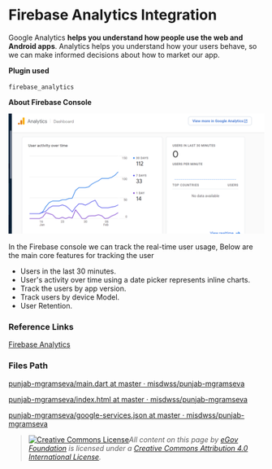 # Firebase Analytics Integration

Google Analytics **helps you understand how people use the web and Android apps**. Analytics helps you understand how your users behave, so we can make informed decisions about how to market our app.

**Plugin used**

`firebase_analytics`

**About Firebase Console**

![](../../../.gitbook/assets/image-20220210-080337.png)

In the Firebase console we can track the real-time user usage, Below are the main core features for tracking the user

* Users in the last 30 minutes.
* User's activity over time using a date picker represents inline charts.
* Track the users by app version.
* Track users by device Model.
* User Retention.

### **Reference Links**

[Firebase Analytics](https://firebase.flutter.dev/docs/analytics/overview/)

### **Files Path**

[<img src="https://github.com/fluidicon.png" alt="" data-size="line">punjab-mgramseva/main.dart at master · misdwss/punjab-mgramseva](https://github.com/misdwss/punjab-mgramseva/blob/master/frontend/mgramseva/lib/main.dart)&#x20;

[<img src="https://github.com/fluidicon.png" alt="" data-size="line">punjab-mgramseva/index.html at master · misdwss/punjab-mgramseva](https://github.com/misdwss/punjab-mgramseva/blob/master/frontend/mgramseva/web/index.html)&#x20;

[<img src="https://github.com/fluidicon.png" alt="" data-size="line">punjab-mgramseva/google-services.json at master · misdwss/punjab-mgramseva](https://github.com/misdwss/punjab-mgramseva/blob/master/frontend/mgramseva/android/app/google-services.json)



> [![Creative Commons License](https://i.creativecommons.org/l/by/4.0/80x15.png)_​_](http://creativecommons.org/licenses/by/4.0/)_All content on this page by_ [_eGov Foundation_](https://egov.org.in/) _is licensed under a_ [_Creative Commons Attribution 4.0 International License_](http://creativecommons.org/licenses/by/4.0/)_._

